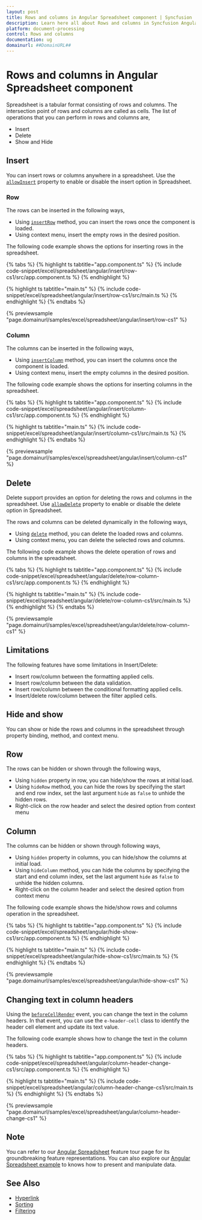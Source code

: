 ```yaml
---
layout: post
title: Rows and columns in Angular Spreadsheet component | Syncfusion
description: Learn here all about Rows and columns in Syncfusion Angular Spreadsheet component of Syncfusion Essential JS 2 and more.
platform: document-processing
control: Rows and columns 
documentation: ug
domainurl: ##DomainURL##
---
```


# Rows and columns in Angular Spreadsheet component

Spreadsheet is a tabular format consisting of rows and columns. The intersection point of rows and columns are called as cells. The list of operations that you can perform in rows and columns are,

* Insert
* Delete
* Show and Hide

## Insert

You can insert rows or columns anywhere in a spreadsheet. Use the [`allowInsert`](https://ej2.syncfusion.com/angular/documentation/api/spreadsheet/#allowinsert) property to enable or disable the insert option in Spreadsheet.

### Row

The rows can be inserted in the following ways,

* Using [`insertRow`](https://ej2.syncfusion.com/angular/documentation/api/spreadsheet/#insertrow) method, you can insert the rows once the component is loaded.
* Using context menu, insert the empty rows in the desired position.

The following code example shows the options for inserting rows in the spreadsheet.

{% tabs %}
{% highlight ts tabtitle="app.component.ts" %}
{% include code-snippet/excel/spreadsheet/angular/insert/row-cs1/src/app.component.ts %}
{% endhighlight %}

{% highlight ts tabtitle="main.ts" %}
{% include code-snippet/excel/spreadsheet/angular/insert/row-cs1/src/main.ts %}
{% endhighlight %}
{% endtabs %}
  
{% previewsample "page.domainurl/samples/excel/spreadsheet/angular/insert/row-cs1" %}

### Column

The columns can be inserted in the following ways,

* Using [`insertColumn`](https://ej2.syncfusion.com/angular/documentation/api/spreadsheet/#insertcolumn) method, you can insert the columns once the component is loaded.
* Using context menu, insert the empty columns in the desired position.

The following code example shows the options for inserting columns in the spreadsheet.

{% tabs %}
{% highlight ts tabtitle="app.component.ts" %}
{% include code-snippet/excel/spreadsheet/angular/insert/column-cs1/src/app.component.ts %}
{% endhighlight %}

{% highlight ts tabtitle="main.ts" %}
{% include code-snippet/excel/spreadsheet/angular/insert/column-cs1/src/main.ts %}
{% endhighlight %}
{% endtabs %}
  
{% previewsample "page.domainurl/samples/excel/spreadsheet/angular/insert/column-cs1" %}

## Delete

Delete support provides an option for deleting the rows and columns in the spreadsheet. Use [`allowDelete`](https://ej2.syncfusion.com/angular/documentation/api/spreadsheet/#allowdelete) property to enable or disable the delete option in Spreadsheet.

The rows and columns can be deleted dynamically in the following ways,

* Using [`delete`](https://ej2.syncfusion.com/angular/documentation/api/spreadsheet/#delete) method, you can delete the loaded rows and columns.
* Using context menu, you can delete the selected rows and columns.

The following code example shows the delete operation of rows and columns in the spreadsheet.

{% tabs %}
{% highlight ts tabtitle="app.component.ts" %}
{% include code-snippet/excel/spreadsheet/angular/delete/row-column-cs1/src/app.component.ts %}
{% endhighlight %}

{% highlight ts tabtitle="main.ts" %}
{% include code-snippet/excel/spreadsheet/angular/delete/row-column-cs1/src/main.ts %}
{% endhighlight %}
{% endtabs %}
  
{% previewsample "page.domainurl/samples/excel/spreadsheet/angular/delete/row-column-cs1" %}

## Limitations

The following features have some limitations in Insert/Delete:

* Insert row/column between the formatting applied cells.
* Insert row/column between the data validation.
* Insert row/column between the conditional formatting applied cells.
* Insert/delete row/column between the filter applied cells.

## Hide and show

You can show or hide the rows and columns in the spreadsheet through property binding, method, and context menu.

## Row

The rows can be hidden or shown through the following ways,

* Using `hidden` property in row, you can hide/show the rows at initial load.
* Using `hideRow` method, you can hide the rows by specifying the start and end row index, set the last argument `hide` as `false` to unhide the hidden rows.
* Right-click on the row header and select the desired option from context menu

## Column

The columns can be hidden or shown through following ways,

* Using `hidden` property in columns, you can hide/show the columns at initial load.
* Using `hideColumn` method, you can hide the columns by specifying the start and end column index, set the last argument `hide` as `false` to unhide the hidden columns.
* Right-click on the column header and select the desired option from context menu

The following code example shows the hide/show rows and columns operation in the spreadsheet.

{% tabs %}
{% highlight ts tabtitle="app.component.ts" %}
{% include code-snippet/excel/spreadsheet/angular/hide-show-cs1/src/app.component.ts %}
{% endhighlight %}

{% highlight ts tabtitle="main.ts" %}
{% include code-snippet/excel/spreadsheet/angular/hide-show-cs1/src/main.ts %}
{% endhighlight %}
{% endtabs %}
  
{% previewsample "page.domainurl/samples/excel/spreadsheet/angular/hide-show-cs1" %}

## Changing text in column headers

Using the [`beforeCellRender`](https://ej2.syncfusion.com/angular/documentation/api/spreadsheet/#beforecellrender) event, you can change the text in the column headers. In that event, you can use the `e-header-cell` class to identify the header cell element and update its text value.

The following code example shows how to change the text in the column headers.

{% tabs %}
{% highlight ts tabtitle="app.component.ts" %}
{% include code-snippet/excel/spreadsheet/angular/column-header-change-cs1/src/app.component.ts %}
{% endhighlight %}

{% highlight ts tabtitle="main.ts" %}
{% include code-snippet/excel/spreadsheet/angular/column-header-change-cs1/src/main.ts %}
{% endhighlight %}
{% endtabs %}
  
{% previewsample "page.domainurl/samples/excel/spreadsheet/angular/column-header-change-cs1" %}

## Note

You can refer to our [Angular Spreadsheet](https://www.syncfusion.com/angular-ui-components/angular-spreadsheet) feature tour page for its groundbreaking feature representations. You can also explore our [Angular Spreadsheet example](https://ej2.syncfusion.com/angular/demos/#/material/spreadsheet/default) to knows how to present and manipulate data.

## See Also

* [Hyperlink](./link)
* [Sorting](./sort)
* [Filtering](./filter)